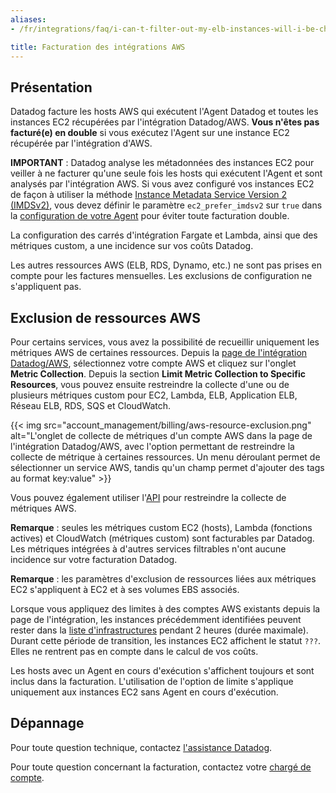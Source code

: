 ```yaml
---
aliases:
- /fr/integrations/faq/i-can-t-filter-out-my-elb-instances-will-i-be-charged-for-them/

title: Facturation des intégrations AWS
---
```


## Présentation

Datadog facture les hosts AWS qui exécutent l'Agent Datadog et toutes les instances EC2 récupérées par l'intégration Datadog/AWS. **Vous n'êtes pas facturé(e) en double** si vous exécutez l'Agent sur une instance EC2 récupérée par l'intégration d'AWS.

**IMPORTANT** : Datadog analyse les métadonnées des instances EC2 pour veiller à ne facturer qu'une seule fois les hosts qui exécutent l'Agent et sont analysés par l'intégration AWS. Si vous avez configuré vos instances EC2 de façon à utiliser la méthode [Instance Metadata Service Version 2 (IMDSv2)][1], vous devez définir le paramètre `ec2_prefer_imdsv2` sur `true` dans la [configuration de votre Agent][2] pour éviter toute facturation double.


La configuration des carrés d'intégration Fargate et Lambda, ainsi que des métriques custom, a une incidence sur vos coûts Datadog.

Les autres ressources AWS (ELB, RDS, Dynamo, etc.) ne sont pas prises en compte pour les factures mensuelles. Les exclusions de configuration ne s'appliquent pas.


## Exclusion de ressources AWS

Pour certains services, vous avez la possibilité de recueillir uniquement les métriques AWS de certaines ressources. Depuis la [page de l'intégration Datadog/AWS][3], sélectionnez votre compte AWS et cliquez sur l'onglet **Metric Collection**. Depuis la section **Limit Metric Collection to Specific Resources**, vous pouvez ensuite restreindre la collecte d'une ou de plusieurs métriques custom pour EC2, Lambda, ELB, Application ELB, Réseau ELB, RDS, SQS et CloudWatch.

{{< img src="account_management/billing/aws-resource-exclusion.png" alt="L'onglet de collecte de métriques d'un compte AWS dans la page de l'intégration Datadog/AWS, avec l'option permettant de restreindre la collecte de métrique à certaines ressources. Un menu déroulant permet de sélectionner un service AWS, tandis qu'un champ permet d'ajouter des tags au format key:value" >}}

Vous pouvez également utiliser l'[API][4] pour restreindre la collecte de métriques AWS.

**Remarque** : seules les métriques custom EC2 (hosts), Lambda (fonctions actives) et CloudWatch (métriques custom) sont facturables par Datadog. Les métriques intégrées à d'autres services filtrables n'ont aucune incidence sur votre facturation Datadog.

**Remarque** : les paramètres d'exclusion de ressources liées aux métriques EC2 s'appliquent à EC2 et à ses volumes EBS associés.

Lorsque vous appliquez des limites à des comptes AWS existants depuis la page de l'intégration, les instances précédemment identifiées peuvent rester dans la [liste d'infrastructures][5] pendant 2 heures (durée maximale). Durant cette période de transition, les instances EC2 affichent le statut `???`. Elles ne rentrent pas en compte dans le calcul de vos coûts.

Les hosts avec un Agent en cours d'exécution s'affichent toujours et sont inclus dans la facturation. L'utilisation de l'option de limite s'applique uniquement aux instances EC2 sans Agent en cours d'exécution.

## Dépannage

Pour toute question technique, contactez [l'assistance Datadog][6].

Pour toute question concernant la facturation, contactez votre [chargé de compte][7].

[1]: https://docs.aws.amazon.com/AWSEC2/latest/UserGuide/configuring-instance-metadata-service.html
[2]: https://github.com/DataDog/datadog-agent/blob/main/pkg/config/config_template.yaml
[3]: https://app.datadoghq.com/integrations/amazon-web-services
[4]: /fr/api/latest/aws-integration/#set-an-aws-tag-filter
[5]: /fr/infrastructure/
[6]: /fr/help/
[7]: mailto:success@datadoghq.com
